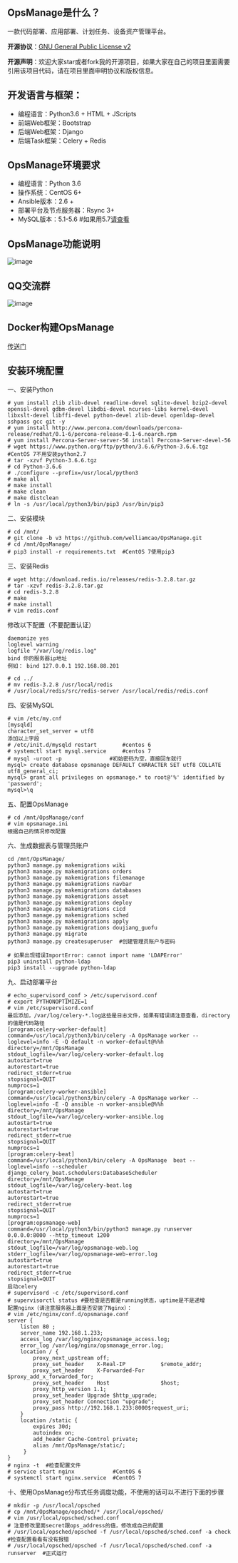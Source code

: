 ## OpsManage是什么？
一款代码部署、应用部署、计划任务、设备资产管理平台。

**开源协议**：[GNU General Public License v2](http://www.gnu.org/licenses/old-licenses/gpl-2.0.html)

**开源声明**：欢迎大家star或者fork我的开源项目，如果大家在自己的项目里面需要引用该项目代码，请在项目里面申明协议和版权信息。
## 开发语言与框架：
 * 编程语言：Python3.6 + HTML + JScripts
 * 前端Web框架：Bootstrap
 * 后端Web框架：Django
 * 后端Task框架：Celery + Redis

## OpsManage环境要求
 * 编程语言：Python 3.6
 * 操作系统：CentOS 6+
 * Ansible版本：2.6 + 
 * 部署平台及节点服务器：Rsync 3+
 * MySQL版本：5.1-5.6  #如果用5.7[请查看](https://github.com/welliamcao/OpsManage/issues/18#issuecomment-360701544)

## OpsManage功能说明
![image](https://github.com/welliamcao/OpsManage/blob/master/demo_imgs/opsmanage.png)

## QQ交流群
![image](https://github.com/welliamcao/OpsManage/blob/master/demo_imgs/qq_group.png)

## Docker构建OpsManage
[传送门](https://github.com/welliamcao/OpsManage/wiki/Docker%E6%9E%84%E5%BB%BAOpsManage)

## 安装环境配置
一、安装Python
```
# yum install zlib zlib-devel readline-devel sqlite-devel bzip2-devel openssl-devel gdbm-devel libdbi-devel ncurses-libs kernel-devel libxslt-devel libffi-devel python-devel zlib-devel openldap-devel sshpass gcc git -y
# yum install http://www.percona.com/downloads/percona-release/redhat/0.1-6/percona-release-0.1-6.noarch.rpm
# yum install Percona-Server-server-56 install Percona-Server-devel-56
# wget https://www.python.org/ftp/python/3.6.6/Python-3.6.6.tgz  #CentOS 7不用安装python2.7
# tar -xzvf Python-3.6.6.tgz
# cd Python-3.6.6
# ./configure --prefix=/usr/local/python3
# make all
# make install
# make clean
# make distclean  
# ln -s /usr/local/python3/bin/pip3 /usr/bin/pip3
```


二、安装模块
```
# cd /mnt/
# git clone -b v3 https://github.com/welliamcao/OpsManage.git
# cd /mnt/OpsManage/
# pip3 install -r requirements.txt  #CentOS 7使用pip3
```

三、安装Redis
```
# wget http://download.redis.io/releases/redis-3.2.8.tar.gz
# tar -xzvf redis-3.2.8.tar.gz
# cd redis-3.2.8
# make
# make install
# vim redis.conf
```
修改以下配置（不要配置认证）
```
daemonize yes
loglevel warning
logfile "/var/log/redis.log"
bind 你的服务器ip地址
例如： bind 127.0.0.1 192.168.88.201
```
```
# cd ../
# mv redis-3.2.8 /usr/local/redis
# /usr/local/redis/src/redis-server /usr/local/redis/redis.conf
```
四、安装MySQL
```
# vim /etc/my.cnf
[mysqld]
character_set_server = utf8
添加以上字段
# /etc/init.d/mysqld restart     	#centos 6
# systemctl start mysql.service 	#centos 7
# mysql -uroot -p  				#初始密码为空，直接回车就行
mysql> create database opsmanage DEFAULT CHARACTER SET utf8 COLLATE utf8_general_ci;
mysql> grant all privileges on opsmanage.* to root@'%' identified by 'password';
mysql>\q
```
五、配置OpsManage
```
# cd /mnt/OpsManage/conf
# vim opsmanage.ini
根据自己的情况修改配置

```
六、生成数据表与管理员账户
```
cd /mnt/OpsManage/
python3 manage.py makemigrations wiki
python3 manage.py makemigrations orders
python3 manage.py makemigrations filemanage
python3 manage.py makemigrations navbar
python3 manage.py makemigrations databases
python3 manage.py makemigrations asset
python3 manage.py makemigrations deploy
python3 manage.py makemigrations cicd
python3 manage.py makemigrations sched
python3 manage.py makemigrations apply
python3 manage.py makemigrations doujiang_guofu
python3 manage.py migrate
python3 manage.py createsuperuser  #创建管理员账户与密码
```
```
# 如果出现错误ImportError: cannot import name 'LDAPError'
pip3 uninstall python-ldap
pip3 install --upgrade python-ldap
```
九、启动部署平台
```
# echo_supervisord_conf > /etc/supervisord.conf
# export PYTHONOPTIMIZE=1
# vim /etc/supervisord.conf
最后添加，/var/log/celery-*.log这些是日志文件，如果有错误请注意查看，directory的值是代码路径
[program:celery-worker-default]
command=/usr/local/python3/bin/celery -A OpsManage worker --loglevel=info -E -Q default -n worker-default@%%h
directory=/mnt/OpsManage
stdout_logfile=/var/log/celery-worker-default.log
autostart=true
autorestart=true
redirect_stderr=true
stopsignal=QUIT
numprocs=1
[program:celery-worker-ansible]
command=/usr/local/python3/bin/celery -A OpsManage worker --loglevel=info -E -Q ansible -n worker-ansible@%%h
directory=/mnt/OpsManage
stdout_logfile=/var/log/celery-worker-ansible.log
autostart=true
autorestart=true
redirect_stderr=true
stopsignal=QUIT
numprocs=1
[program:celery-beat]
command=/usr/local/python3/bin/celery -A OpsManage  beat --loglevel=info --scheduler django_celery_beat.schedulers:DatabaseScheduler
directory=/mnt/OpsManage
stdout_logfile=/var/log/celery-beat.log
autostart=true
autorestart=true
redirect_stderr=true
stopsignal=QUIT
numprocs=1
[program:opsmanage-web]
command=/usr/local/python3/bin/python3 manage.py runserver 0.0.0.0:8000 --http_timeout 1200
directory=/mnt/OpsManage
stdout_logfile=/var/log/opsmanage-web.log
stderr_logfile=/var/log/opsmanage-web-error.log
autostart=true
autorestart=true
redirect_stderr=true
stopsignal=QUIT
启动celery
# supervisord -c /etc/supervisord.conf
# supervisorctl status #要检查是否都是running状态，uptime是不是递增
配置nginx（请注意服务器上面是否安装了Nginx）：
# vim /etc/nginx/conf.d/opsmanage.conf
server {
    listen 80 ;
    server_name 192.168.1.233;
    access_log /var/log/nginx/opsmanage_access.log;
    error_log /var/log/nginx/opsmanage_error.log;
    location / {
        proxy_next_upstream off;
        proxy_set_header    X-Real-IP           $remote_addr;
        proxy_set_header    X-Forwarded-For     $proxy_add_x_forwarded_for;
        proxy_set_header    Host                $host;
        proxy_http_version 1.1;
        proxy_set_header Upgrade $http_upgrade;
        proxy_set_header Connection "upgrade";
        proxy_pass http://192.168.1.233:8000$request_uri;
    }
    location /static {
        expires 30d;
        autoindex on;
        add_header Cache-Control private;
        alias /mnt/OpsManage/static/;
     }
}
# nginx -t  #检查配置文件
# service start nginx			 #CentOS 6
# systemctl start nginx.service  #CentOS 7
```


十、使用OpsManage分布式任务调度功能，不使用的话可以不进行下面的步骤
```
# mkdir -p /usr/local/opsched
# cp /mnt/OpsManage/opsched/* /usr/local/opsched/
# vim /usr/local/opsched/sched.conf 
# 注意修改里面secret跟ops_address的值，修改成自己的配置
# /usr/local/opsched/opsched -f /usr/local/opsched/sched.conf -a check      #检查配置看看有没有报错
# /usr/local/opsched/opsched -f /usr/local/opsched/sched.conf -a runserver  #正式运行 
```




